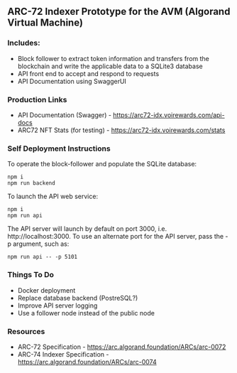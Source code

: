 ## ARC-72 Indexer Prototype for the AVM (Algorand Virtual Machine)

### Includes:
* Block follower to extract token information and transfers from the blockchain
and write the applicable data to a SQLite3 database
* API front end to accept and respond to requests
* API Documentation using SwaggerUI

### Production Links
* API Documentation (Swagger) - https://arc72-idx.voirewards.com/api-docs
* ARC72 NFT Stats (for testing) - https://arc72-idx.voirewards.com/stats

### Self Deployment Instructions
To operate the block-follower and populate the SQLite database:
```
npm i
npm run backend
```

To launch the API web service:
```
npm i
npm run api
```

The API server will launch by default on port 3000, i.e. http://localhost:3000.
To use an alternate port for the API server, pass the -p argument, such as:
```
npm run api -- -p 5101
```

### Things To Do
* Docker deployment
* Replace database backend (PostreSQL?)
* Improve API server logging
* Use a follower node instead of the public node

### Resources
* ARC-72 Specification - https://arc.algorand.foundation/ARCs/arc-0072
* ARC-74 Indexer Specification - https://arc.algorand.foundation/ARCs/arc-0074
